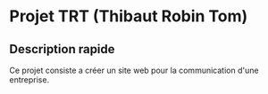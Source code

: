 # Projet TRT (Thibaut Robin Tom)

## Description rapide

Ce projet consiste a créer un site web pour la communication d'une entreprise.
